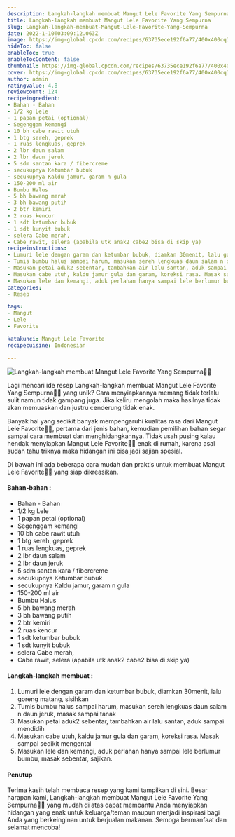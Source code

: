 ```yaml
---
description: Langkah-langkah membuat Mangut Lele Favorite Yang Sempurna"
title: Langkah-langkah membuat Mangut Lele Favorite Yang Sempurna
slug: Langkah-langkah-membuat-Mangut-Lele-Favorite-Yang-Sempurna
date: 2022-1-10T03:09:12.063Z
image: https://img-global.cpcdn.com/recipes/63735ece192f6a77/400x400cq70/photo.jpg
hideToc: false
enableToc: true
enableTocContent: false
thumbnail: https://img-global.cpcdn.com/recipes/63735ece192f6a77/400x400cq70/photo.jpg
cover: https://img-global.cpcdn.com/recipes/63735ece192f6a77/400x400cq70/photo.jpg
author: admin
ratingvalue: 4.8
reviewcount: 124
recipeingredient:
- Bahan - Bahan
- 1/2 kg Lele
- 1 papan petai (optional)
- Segenggam kemangi
- 10 bh cabe rawit utuh
- 1 btg sereh, geprek
- 1 ruas lengkuas, geprek
- 2 lbr daun salam
- 2 lbr daun jeruk
- 5 sdm santan kara / fibercreme
- secukupnya Ketumbar bubuk
- secukupnya Kaldu jamur, garam n gula
- 150-200 ml air
- Bumbu Halus
- 5 bh bawang merah
- 3 bh bawang putih
- 2 btr kemiri
- 2 ruas kencur
- 1 sdt ketumbar bubuk
- 1 sdt kunyit bubuk
- selera Cabe merah,
- Cabe rawit, selera (apabila utk anak2 cabe2 bisa di skip ya)
recipeinstructions:
- Lumuri lele dengan garam dan ketumbar bubuk, diamkan 30menit, lalu goreng matang, sisihkan
- Tumis bumbu halus sampai harum, masukan sereh lengkuas daun salam n daun jeruk, masak sampai tanak
- Masukan petai aduk2 sebentar, tambahkan air lalu santan, aduk sampai mendidih
- Masukan cabe utuh, kaldu jamur gula dan garam, koreksi rasa. Masak sampai sedikit mengental
- Masukan lele dan kemangi, aduk perlahan hanya sampai lele berlumur bumbu, masak sebentar, sajikan.
categories:
- Resep

tags:
- Mangut
- Lele
- Favorite

katakunci: Mangut Lele Favorite
recipecuisine: Indonesian

---
```


![Langkah-langkah membuat Mangut Lele Favorite Yang Sempurna👩‍🍳](https://img-global.cpcdn.com/recipes/63735ece192f6a77/400x400cq70/photo.jpg)

Lagi mencari ide resep Langkah-langkah membuat Mangut Lele Favorite Yang Sempurna👩‍🍳 yang unik? Cara menyiapkannya memang tidak terlalu sulit namun tidak gampang juga. Jika keliru mengolah maka hasilnya tidak akan memuaskan dan justru cenderung tidak enak.

Banyak hal yang sedikit banyak mempengaruhi kualitas rasa dari Mangut Lele Favorite👩‍🍳, pertama dari jenis bahan, kemudian pemilihan bahan segar sampai cara membuat dan menghidangkannya. Tidak usah pusing kalau hendak menyiapkan Mangut Lele Favorite👩‍🍳 enak di rumah, karena asal sudah tahu triknya maka hidangan ini bisa jadi sajian spesial.

Di bawah ini ada beberapa cara mudah dan praktis untuk membuat Mangut Lele Favorite👩‍🍳 yang siap dikreasikan.

<!--inarticleads1-->

#### Bahan-bahan :

- Bahan - Bahan
- 1/2 kg Lele
- 1 papan petai (optional)
- Segenggam kemangi
- 10 bh cabe rawit utuh
- 1 btg sereh, geprek
- 1 ruas lengkuas, geprek
- 2 lbr daun salam
- 2 lbr daun jeruk
- 5 sdm santan kara / fibercreme
- secukupnya Ketumbar bubuk
- secukupnya Kaldu jamur, garam n gula
- 150-200 ml air
- Bumbu Halus
- 5 bh bawang merah
- 3 bh bawang putih
- 2 btr kemiri
- 2 ruas kencur
- 1 sdt ketumbar bubuk
- 1 sdt kunyit bubuk
- selera Cabe merah,
- Cabe rawit, selera (apabila utk anak2 cabe2 bisa di skip ya)

<!--inarticleads2-->

#### Langkah-langkah membuat :

1. Lumuri lele dengan garam dan ketumbar bubuk, diamkan 30menit, lalu goreng matang, sisihkan
1. Tumis bumbu halus sampai harum, masukan sereh lengkuas daun salam n daun jeruk, masak sampai tanak
1. Masukan petai aduk2 sebentar, tambahkan air lalu santan, aduk sampai mendidih
1. Masukan cabe utuh, kaldu jamur gula dan garam, koreksi rasa. Masak sampai sedikit mengental
1. Masukan lele dan kemangi, aduk perlahan hanya sampai lele berlumur bumbu, masak sebentar, sajikan.

#### Penutup

Terima kasih telah membaca resep yang kami tampilkan di sini. Besar harapan kami, Langkah-langkah membuat Mangut Lele Favorite Yang Sempurna👩‍🍳 yang mudah di atas dapat membantu Anda menyiapkan hidangan yang enak untuk keluarga/teman maupun menjadi inspirasi bagi Anda yang berkeinginan untuk berjualan makanan. Semoga bermanfaat dan selamat mencoba!